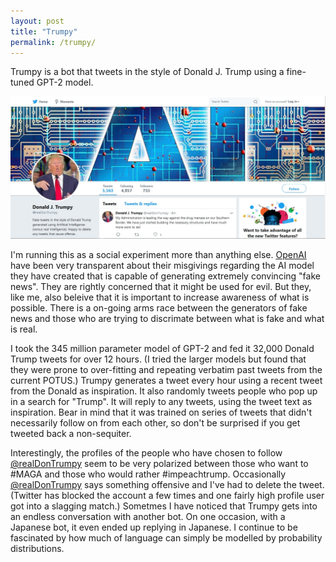 ```yaml
---
layout: post
title: "Trumpy"
permalink: /trumpy/
---
```

Trumpy is a bot that tweets in the style of Donald J. Trump using a fine-tuned GPT-2 model.
<!--more-->
![Trumpy](/assets/trumpy.jpg)

I'm running this as a social experiment more than anything else. [OpenAI](https://openai.com/blog/better-language-models/) have been very transparent about their misgivings regarding the AI model they have created that is capable of generating extremely convincing "fake news". They are rightly concerned that it might be used for evil. But they, like me, also beleive that it is important to increase awareness of what is possible. There is a on-going arms race between the generators of fake news and those who are trying to discrimate between what is fake and what is real.

I took the 345 million parameter model of GPT-2 and fed it 32,000 Donald Trump tweets for over 12 hours. (I tried the larger models but found that they were prone to over-fitting and repeating verbatim past tweets from the current POTUS.) Trumpy generates a tweet every hour using a recent tweet from the Donald as inspiration. It also randomly tweets people who pop up in a search for "Trump". It will reply to any tweets, using the tweet text as inspiration. Bear in mind that it was trained on series of tweets that didn't necessarily follow on from each other, so don't be surprised if you get tweeted back a non-sequiter.

Interestingly, the profiles of the people who have chosen to follow [@realDonTrumpy](https://twitter.com/realDonTrumpy) seem to be very polarized between those who want to #MAGA and those who would rather #impeachtrump. Occasionally [@realDonTrumpy](https://twitter.com/realDonTrumpy) says something offensive and I've had to delete the tweet. (Twitter has blocked the account a few times and one fairly high profile user got into a slagging match.) Sometmes I have noticed that Trumpy gets into an endless conversation with another bot. On one occasion, with a Japanese bot, it even ended up replying in Japanese. I continue to be fascinated by how much of language can simply be modelled by probability distributions.
